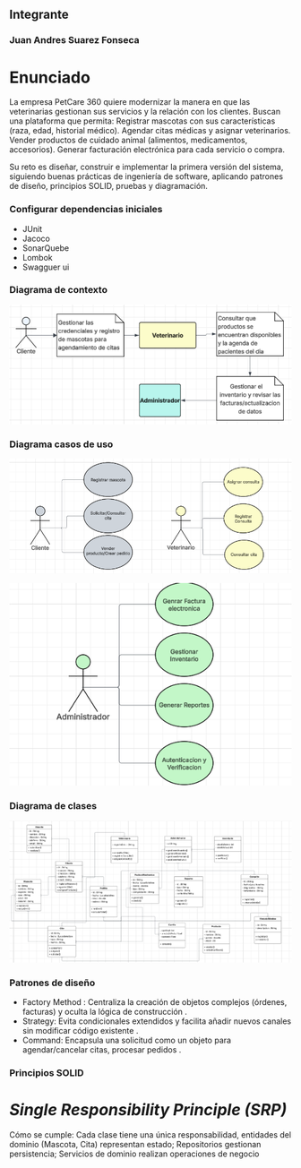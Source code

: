 ## Integrante

### Juan Andres Suarez Fonseca 


# Enunciado

La empresa PetCare 360 quiere modernizar la manera en que las veterinarias gestionan sus servicios y la relación con los clientes. Buscan una plataforma que permita:
Registrar mascotas con sus características (raza, edad, historial médico).
Agendar citas médicas y asignar veterinarios.
Vender productos de cuidado animal (alimentos, medicamentos, accesorios).
Generar facturación electrónica para cada servicio o compra.

Su reto es diseñar, construir e implementar la primera versión del sistema, siguiendo buenas prácticas de ingeniería de software, aplicando patrones de diseño, principios SOLID, pruebas y diagramación.

### Configurar dependencias iniciales

- JUnit
- Jacoco
- SonarQuebe
- Lombok
- Swagguer ui

### Diagrama de contexto 
![DiagramaDeContexto](src/docs/uml/DiagramaDeContexto.png)

### Diagrama casos de uso

![DiagramaDeCasosdeuso](src/docs/uml/DiagramaCasosDeUso1.png)

![DiagramaDeCasosdeuso](src/docs/uml/DiagramaCasosDeUso2.png)

### Diagrama de clases

![DiagramaDeClases](src/docs/uml/DiagramaDeClases.png)

### Patrones de diseño 

- Factory Method : Centraliza la creación de objetos complejos (órdenes, facturas) y oculta la lógica de construcción .
- Strategy: Evita condicionales extendidos y facilita añadir nuevos canales sin modificar código existente .
- Command: Encapsula una solicitud como un objeto para agendar/cancelar citas, procesar pedidos .

### Principios SOLID

# *Single Responsibility Principle (SRP)*

Cómo se cumple: Cada clase tiene una única responsabilidad, entidades del dominio (Mascota, Cita) representan estado; Repositorios gestionan persistencia; Servicios de dominio realizan operaciones de negocio






